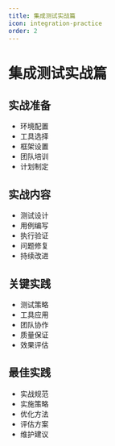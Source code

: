 ```yaml
---
title: 集成测试实战篇
icon: integration-practice
order: 2
---
```


# 集成测试实战篇

## 实战准备
- 环境配置
- 工具选择
- 框架设置
- 团队培训
- 计划制定

## 实战内容
- 测试设计
- 用例编写
- 执行验证
- 问题修复
- 持续改进

## 关键实践
- 测试策略
- 工具应用
- 团队协作
- 质量保证
- 效果评估

## 最佳实践
- 实战规范
- 实施策略
- 优化方法
- 评估方案
- 维护建议
